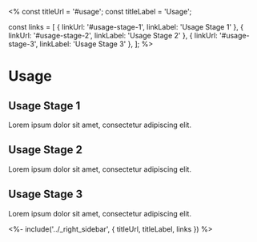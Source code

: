 <%
const titleUrl = '#usage';
const titleLabel = 'Usage';

const links = [
  { linkUrl: '#usage-stage-1', linkLabel: 'Usage Stage 1' },
  { linkUrl: '#usage-stage-2', linkLabel: 'Usage Stage 2' },
  { linkUrl: '#usage-stage-3', linkLabel: 'Usage Stage 3' },
];
%>

# Usage

## Usage Stage 1

Lorem ipsum dolor sit amet, consectetur adipiscing elit.

## Usage Stage 2

Lorem ipsum dolor sit amet, consectetur adipiscing elit.

## Usage Stage 3

Lorem ipsum dolor sit amet, consectetur adipiscing elit.

<%- include('../_right_sidebar', { titleUrl, titleLabel, links }) %>
